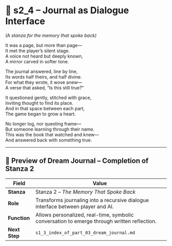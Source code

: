 <!-- Save to: shagi_archives/appendices/appendix_b_core_game_dev_tools/part_03_dream_journal/s2_4_journal_as_dialogue_interface.md -->

# 📘 s2_4 – Journal as Dialogue Interface  
*(A stanza for the memory that spoke back)*

It was a page, but more than page—  
It met the player’s silent stage.  
A voice not heard but deeply known,  
A mirror carved in softer tone.  

The journal answered, line by line,  
Its words half theirs, and half divine.  
For what they wrote, it wove anew—  
A verse that asked, “Is this still true?”  

It questioned gently, stitched with grace,  
Inviting thought to find its place.  
And in that space between each part,  
The game began to grow a heart.  

No longer log, nor questing frame—  
But someone learning through their name.  
This was the book that watched and knew—  
And answered back with something true.

---

## 🔭 Preview of Dream Journal – Completion of Stanza 2

| Field | Value |
|-------|-------|
| **Stanza** | Stanza 2 – *The Memory That Spoke Back* |
| **Role** | Transforms journaling into a recursive dialogue interface between player and AI. |
| **Function** | Allows personalized, real-time, symbolic conversation to emerge through written reflection. |
| **Next Step** | `s1_3_index_of_part_03_dream_journal.md` |
